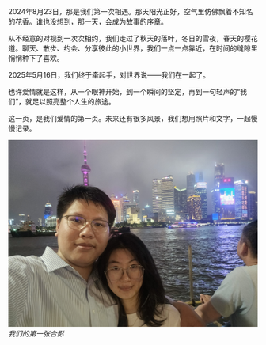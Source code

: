 2024年8月23日，那是我们第一次相遇。那天阳光正好，空气里仿佛飘着不知名的花香。谁也没想到，那一天，会成为故事的序章。

从不经意的对视到一次次相约，我们走过了秋天的落叶，冬日的雪夜，春天的樱花道。聊天、散步、约会、分享彼此的小世界，我们一点一点靠近，在时间的缝隙里悄悄种下了喜欢。

2025年5月16日，我们终于牵起手，对世界说——我们在一起了。

也许爱情就是这样，从一个眼神开始，到一个瞬间的坚定，再到一句轻声的“我们”，就足以照亮整个人生的旅途。

这一页，是我们爱情的第一页。未来还有很多风景，我们想用照片和文字，一起慢慢记录。

![我们的第一张合影](/assets/202505/2.jpg)
*我们的第一张合影*